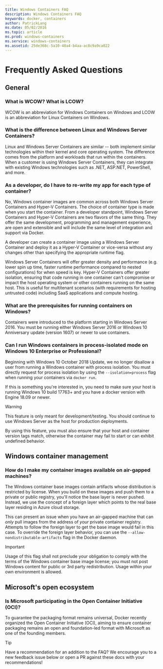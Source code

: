 ```yaml
---
title: Windows Containers FAQ
description: Windows Containers FAQ
keywords: docker, containers
author: PatrickLang
ms.date: 05/02/2016
ms.topic: article
ms.prod: windows-containers
ms.service: windows-containers
ms.assetid: 25de368c-5a10-40a4-b4aa-ac8c9a9ca022
---
```


# Frequently Asked Questions

## General

### What is WCOW? What is LCOW?

WCOW is an abbreviation for Windows Containers on Windows and LCOW is an abbreviation for Linux Containers on Windows.

### What is the difference between Linux and Windows Server Containers?

Linux and Windows Server Containers are similar -- both implement similar technologies within their kernel and core operating system. The difference comes from the platform and workloads that run within the containers.  
When a customer is using Windows Server Containers, they can integrate with existing Windows technologies such as .NET, ASP.NET, PowerShell, and more.

### As a developer, do I have to re-write my app for each type of container?

No, Windows container images are common across both Windows Server Containers and Hyper-V Containers. The choice of container type is made when you start the container. From a developer standpoint, Windows Server Containers and Hyper-V Containers are two flavors of the same thing. They offer the same development, programming and management experience, are open and extensible and will include the same level of integration and support via Docker.

A developer can create a container image using a Windows Server Container and deploy it as a Hyper-V Container or vice-versa without any changes other than specifying the appropriate runtime flag.

Windows Server Containers will offer greater density and performance (e.g. lower spin up time, faster runtime performance compared to nested configurations) for when speed is key. Hyper-V Containers offer greater isolation, ensuring that code running in one container can't compromise or impact the host operating system or other containers running on the same host. This is useful for multitenant scenarios (with requirements for hosting untrusted code) including SaaS applications and compute hosting.

### What are the prerequisites for running containers on Windows?

Containers were introduced to the platform starting in Windows Server 2016. You must be running either Windows Server 2016 or Windows 10 Anniversary update (version 1607) or newer to use containers.

### Can I run Windows containers in process-isolated mode on Windows 10 Enterprise or Professional?

Beginning with Windows 10 October 2018 Update, we no longer disallow a user from running a Windows container with process isolation. You must directly request for process isolation by using the `--isolation=process` flag when running your containers via `docker run`.

If this is something you're interested in, you need to make sure your host is running Windows 10 build 17763+ and you have a docker version with Engine 18.09 or newer.

> [!WARNING]
> This feature is only meant for development/testing. You should continue to use Windows Server as the host for production deployments.
>
> By using this feature, you must also ensure that your host and container version tags match, otherwise the container may fail to start or can exhibit undefined behavior.

## Windows container management

### How do I make my container images available on air-gapped machines?

The Windows container base images contain artifacts whose distribution is restricted by license. When you build on these images and push them to a private or public registry, you'll notice the base layer is never pushed. Instead, we use the concept of a foreign layer which points to the real base layer residing in Azure cloud storage.

This can present an issue when you have an air-gapped machine that can _only_ pull images from the address of _your_ private container registry. Attempts to follow the foreign layer to get the base image would fail in this case. To override the foreign layer behavior, you can use the `--allow-nondistributable-artifacts` flag in the Docker daemon.

> [!IMPORTANT]
> Usage of this flag shall not preclude your obligation to comply with the terms of the Windows container base image license; you must not post Windows content for public or 3rd party redistribution. Usage within your own environment is allowed.

## Microsoft's open ecosystem

### Is Microsoft participating in the Open Container Initiative (OCI)?

To guarantee the packaging format remains universal, Docker recently organized the Open Container Initiative (OCI), aiming to ensure container packaging remains an open and foundation-led format with Microsoft as one of the founding members.

> [!TIP]
> Have a recommendation for an addition to the FAQ? We encourage you to a new feedback issue below or open a PR against these docs with your recommendations!
